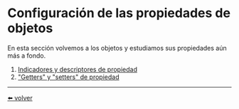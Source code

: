 # Configuración de las propiedades de objetos

En esta sección volvemos a los objetos y estudiamos sus propiedades aún más a fondo.

1. [Indicadores y descriptores de propiedad](https://github.com/VictorHugoAguilar/javascript-interview-questions-explained/blob/main/theory/object-properties/property-descriptors/readme.md)
2. ["Getters" y "setters" de propiedad](https://github.com/VictorHugoAguilar/javascript-interview-questions-explained/blob/main/theory/object-properties/property-accessors/readme.md)

---
[⬅️ volver](https://github.com/VictorHugoAguilar/javascript-interview-questions-explained/blob/main/theory/readme.md)
